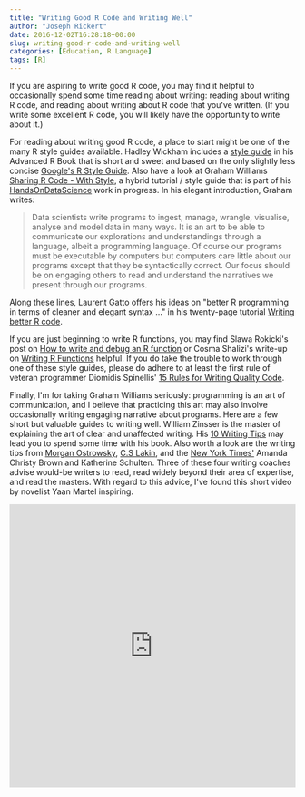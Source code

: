 ```yaml
---
title: "Writing Good R Code and Writing Well"
author: "Joseph Rickert"
date: 2016-12-02T16:28:18+00:00
slug: writing-good-r-code-and-writing-well
categories: [Education, R Language]
tags: [R]
---
```


If you are aspiring to write good R code, you may find it helpful to occasionally spend some time reading about writing: reading about writing R code, and reading about writing about R code that you've written. (If you write some excellent R code, you will likely have the opportunity to write about it.)

For reading about writing good R code, a place to start might be one of the many R style guides available. Hadley Wickham includes a [style guide](http://adv-r.had.co.nz/Style.html) in his Advanced R Book that is short and sweet and based on the only slightly less concise [Google's R Style Guide](https://google.github.io/styleguide/Rguide.xml). Also have a look at Graham Williams [Sharing R Code - With Style](http://handsondatascience.com/StyleO.pdf), a hybrid tutorial / style guide that is part of his [HandsOnDataScience](http://togaware.com/onepager/) work in progress. In his elegant introduction, Graham writes:

> Data scientists write programs to ingest, manage, wrangle, visualise, analyse and model data in many ways. It is an art to be able to communicate our explorations and understandings through a language, albeit a programming language. Of course our programs must be executable by computers but computers care little about our programs except that they be syntactically correct. Our focus should be on engaging others to read and understand the narratives we present through our programs.

Along these lines, Laurent Gatto offers his ideas on "better R programming in terms of cleaner and elegant syntax ..." in his twenty-page tutorial [Writing better R code](https://www.bioconductor.org/help/course-materials/2013/CSAMA2013/friday/afternoon/R-programming.pdf).

If you are just beginning to write R functions, you may find Slawa Rokicki's post on [How to write and debug an R function](https://www.r-bloggers.com/how-to-write-and-debug-an-r-function/) or Cosma Shalizi's write-up on [Writing R Functions](http://www.stat.cmu.edu/~cshalizi/402/programming/writing-functions.pdf) helpful. If you do take the trouble to work through one of these style guides, please do adhere to at least the first rule of veteran programmer Diomidis Spinellis' [15 Rules for Writing Quality Code](http://www.informit.com/articles/article.aspx?p=2223710).

Finally, I'm for taking Graham Williams seriously: programming is an art of communication, and I believe that practicing this art may also involve occasionally writing engaging narrative about programs. Here are a few short but valuable guides to writing well. William Zinsser is the master of explaining the art of clear and unaffected writing. His [10 Writing Tips](http://www.openculture.com/2015/05/10-writing-tips-from-legendary-writing-teacher-william-zinsser.html) may lead you to spend some time with his book. Also worth a look are the writing tips from [Morgan Ostrowsky](http://blog.uncollege.org/learn-to-write-well), [C.S Lakin](http://writetodone.com/how-to-write-well-self-editing-tips/), and the [New York Times'](http://learning.blogs.nytimes.com/2012/09/20/writing-rules-advice-from-the-new-york-times-on-writing-well/?_r=0) Amanda Christy Brown and Katherine Schulten. Three of these four writing coaches advise would-be writers to read, read widely beyond their area of expertise, and read the masters. With regard to this advice, I've found this short video by novelist Yaan Martel inspiring.

<iframe width="100%" height="500" src="https://www.youtube.com/embed/IR9Av-TzSV4?enablejsapi=1&amp;wmode=opaque" frameborder="0" allowfullscreen="" id="player_1"></iframe>
